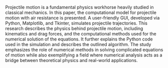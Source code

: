 Projectile motion is a fundamental physics workhorse heavily studied in classical mechanics. In this paper, the computational model for projectile motion with air resistance is presented. A user-friendly GUI, developed via Python, Matplotlib, and Tkinter, simulates projectile trajectories. This research describes the physics behind projectile motion, including kinematics and drag forces, and the computational methods used for the numerical solution of the equations. It further explains the Python code used in the simulation and describes the outlined algorithm. The study emphasizes the role of numerical methods in solving complicated equations of motion while also exemplifying a field where numerical analysis acts as a bridge between theoretical physics and real-world applications.
